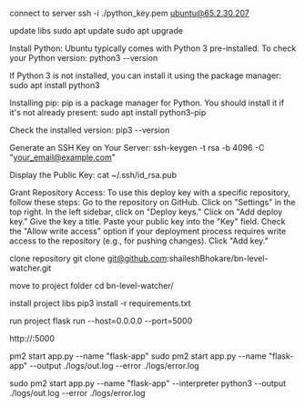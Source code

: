connect to server
ssh -i ./python_key.pem ubuntu@65.2.30.207

update libs
sudo apt update
sudo apt upgrade

Install Python:
Ubuntu typically comes with Python 3 pre-installed. To check your Python version:
python3 --version

If Python 3 is not installed, you can install it using the package manager:
sudo apt install python3

Installing pip:
pip is a package manager for Python. You should install it if it's not already present:
sudo apt install python3-pip

Check the installed version:
pip3 --version

[//]: # (we need to do this to link github account with server so we can clone code)

Generate an SSH Key on Your Server:
ssh-keygen -t rsa -b 4096 -C "your_email@example.com"

Display the Public Key:
cat ~/.ssh/id_rsa.pub

Grant Repository Access:
To use this deploy key with a specific repository, follow these steps:
Go to the repository on GitHub.
Click on "Settings" in the top right.
In the left sidebar, click on "Deploy keys."
Click on "Add deploy key."
Give the key a title.
Paste your public key into the "Key" field.
Check the "Allow write access" option if your deployment process requires write access to the repository (e.g., for pushing changes).
Click "Add key."

clone repository
git clone git@github.com:shaileshBhokare/bn-level-watcher.git

move to project folder
cd bn-level-watcher/

install project libs
pip3 install -r requirements.txt

run project
flask run --host=0.0.0.0 --port=5000

http://<server-ip>:5000

pm2 start app.py --name "flask-app"
sudo pm2 start app.py --name "flask-app" --output ./logs/out.log --error ./logs/error.log

sudo pm2 start app.py --name "flask-app" --interpreter python3 --output ./logs/out.log --error ./logs/error.log
